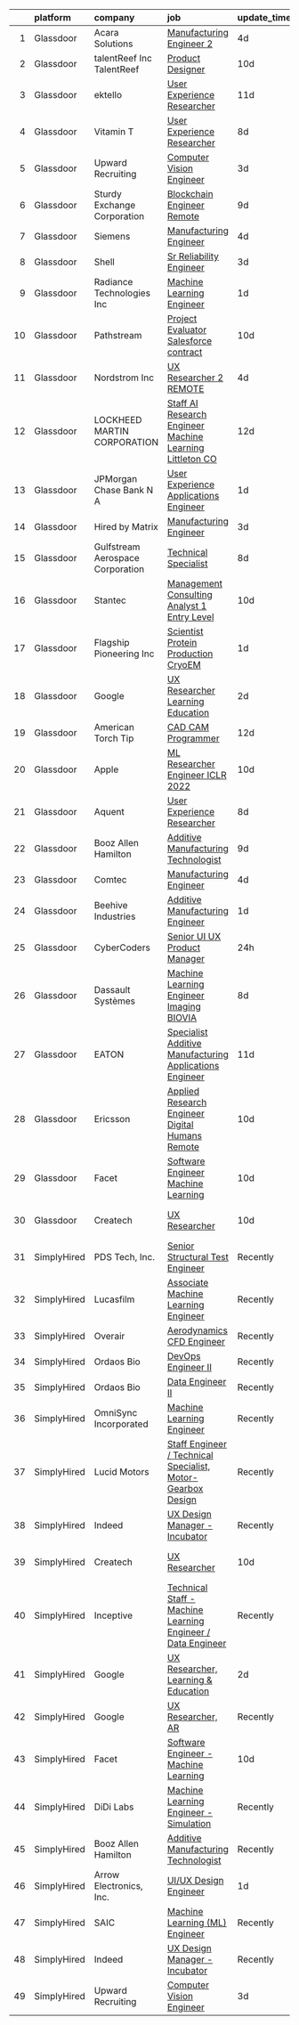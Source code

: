 

|    | platform    | company                          | job                                                                                                                                                                                                                                                                                                                                                                                                                                                                                                                                                                                                                                                                                                                                                                                                                                                                                                                                                                                                                                                                                                                                                                                                                                                                                                                                                                                 | update_time   | location          |
|---:|:------------|:---------------------------------|:------------------------------------------------------------------------------------------------------------------------------------------------------------------------------------------------------------------------------------------------------------------------------------------------------------------------------------------------------------------------------------------------------------------------------------------------------------------------------------------------------------------------------------------------------------------------------------------------------------------------------------------------------------------------------------------------------------------------------------------------------------------------------------------------------------------------------------------------------------------------------------------------------------------------------------------------------------------------------------------------------------------------------------------------------------------------------------------------------------------------------------------------------------------------------------------------------------------------------------------------------------------------------------------------------------------------------------------------------------------------------------|:--------------|:------------------|
|  1 | Glassdoor   | Acara Solutions                  | [Manufacturing Engineer 2](https://www.glassdoor.com/partner/jobListing.htm?pos=106&ao=1110586&s=58&guid=000001819ec2990ab77fbaeed1765bce&src=GD_JOB_AD&t=SR&vt=w&ea=1&cs=1_bacdfccb&cb=1656225962609&jobListingId=1007955465292&cpc=F4EED0218A761C36&jrtk=3-0-1g6fc569lihlu801-1g6fc56a4g2oi800-d82b20c6402084ef--6NYlbfkN0BQuJXpfawXtfhwzLerQhC04iCxGrelUvn_xttDeop7CIeEANK_iNQM_eYcp-YJWEg5Sj7oo5vbh2lI7jn0WF1eYk1kXNgQs6fqoQn0pImyKIkB2DFekpoVVLPrB3lwzAt7EcCkpRB4LawAzqLYmhUzNT2ZqRSKaUpjCiGsnvFNSs_DhP5uXpmkck0wk5XeiO4ZapV3rrs2LCCaltE087C3WRd_6q1ao9XteasRlDyQqibpjQc1NkrF57Q5bdeB6dNhOURECiv4s8Elo-dl-8CFzCzqQ2Eiy6yN1xiBotA9NJn8qev2tsHylKe6IQvjaPczXtp8kaqdG-5ORvmI6xzAh-Dz08vP9kk0hEHpv4FnjwZCf_Os_S8otEDo5Q6vxmiNpKiLFACL0dGKcctX4M5zN3mZPj5UOOm9R1_vuWx7wrBT08YLEWWD7vEhUqngsYCI3CmtcqMMJiTpqT6KhVBSy-2YRHVpvYAY2UjiS7m8y2bI9EVrq_u3M3lzDX2_7J6cSQ2SCIaA3_IqEcmcgkDSpC80SRW_azG4W50_FDF8VxZ0dZvwjRoQgZYS19_VtsJcuwm9DdEJ5KvoYnZVgJRGi2PQdnnQWkWgswB-P5hSLQKfD5uqML4NVhVZB-sm2ggD_t-LKN8E8wj64taq2U_cXLQwOXS8K_gYqP6DwyMdOrZQw1pndfptEUgqEWYKq61p2NIhVtPG-QcmmBPAfZ6XqJzd5GsZwhE%3D)                                                                                                                                                                                                                                                                                   | 4d            | Painted Post, NY  |
|  2 | Glassdoor   | talentReef  Inc    TalentReef    | [Product Designer](https://www.glassdoor.com/partner/jobListing.htm?pos=127&ao=1136043&s=58&guid=000001819ec2990ab77fbaeed1765bce&src=GD_JOB_AD&t=SR&vt=w&ea=1&cs=1_f3f7e40a&cb=1656225962611&jobListingId=1007942333539&jrtk=3-0-1g6fc569lihlu801-1g6fc56a4g2oi800-b1d65d1e23e1d5ef-)                                                                                                                                                                                                                                                                                                                                                                                                                                                                                                                                                                                                                                                                                                                                                                                                                                                                                                                                                                                                                                                                                              | 10d           | Denver, CO        |
|  3 | Glassdoor   | ektello                          | [User Experience Researcher](https://www.glassdoor.com/partner/jobListing.htm?pos=103&ao=1110586&s=58&guid=000001819ec2990ab77fbaeed1765bce&src=GD_JOB_AD&t=SR&vt=w&ea=1&cs=1_6a9bfa67&cb=1656225962609&jobListingId=1007939618815&cpc=75B6770C194DCF89&jrtk=3-0-1g6fc569lihlu801-1g6fc56a4g2oi800-915ffd92501460ca--6NYlbfkN0CLjQmfy67UqlWxJvyH5uxFrQGBFL1cdeZdgq-fUlKTljvii19VO40o9hODfeR06z4R3gKYeA12dSiTX4yFC_llT-SHO-vTVqwBvTr0TUeQ7sqQLmharss2OEzlzSIVsfsJmAiheDQVb3SGwk3mUzb-JDtsyTgnc840NTm9Xfdo-DwM4oPtxPVfXtd_PHWKQmelYXAvzBJeFpy3iENND7s2KauQ6V-HLaT7ALU_5wUdeyvs0ARUmK9OhJjp6sLqCPwbqyk4smekPhf-xEEDAbYMCpZQfj-uDPGUDzbX2COBYN1PainqIKiTGPPVhiNcqbpwCFxH0ju8iwSLk630EMTBzuIIsXHqJT2twV4jApBP89lWYSPJ610j3uZAdmG6l9bd4IhX3Ic5C-U2FYK7v8gaxFFLfcHxNRhDg2oCOFN8Gv0afOFypIDr55MT86rT27RvaD1lUR5NVzW5G6SeyCv5cnQ_kIQYxVk-FDxKmRqjHb4Msi5DiM8927XUDKkC90Wu7r_yD4-t3j_l78Wwko1s)                                                                                                                                                                                                                                                                                                                                                                                                                                                                                               | 11d           | Washington, DC    |
|  4 | Glassdoor   | Vitamin T                        | [User Experience Researcher](https://www.glassdoor.com/partner/jobListing.htm?pos=107&ao=1110586&s=58&guid=000001819ec2990ab77fbaeed1765bce&src=GD_JOB_AD&t=SR&vt=w&cs=1_ac770b75&cb=1656225962609&jobListingId=1007947510415&cpc=C4A69CCDBB3B9599&jrtk=3-0-1g6fc569lihlu801-1g6fc56a4g2oi800-8ffb010d9d7ec4b0--6NYlbfkN0DMrcEu7yrtATojKJA7cEzGQ3FdRGWLh0CZQInL4ECGI6k5tN82kdM0OKoro5eXmjok1pY9WiCtPF0dukI9Fmem5Cq8y8v3Sld1jHAuQrnJsSg_8y4heX17j9R_wXSf16JunJqD7QV3ZczRzo7izK4pN-WqcA9hzaZ1XSgu-eucJnP160MhPoz1KTOmhclP9wqIBJYsgRInJija-qykvubMvGIY2ry4_HErswyoiNkIA2VYDdUQd-W-4SBLCbmYjVI-YVHV6E2DYR5e7EaKbjBKQDbz7rvj7VOzXxY2CqDXh6LTzcGcvD-uiaaRJkx_wzcVbcUzDrzy1b4rivzIJwcS5BHAhDKcHPZslAPHhRCSfPFM0xEEhVvgelhUkR8glVWevac4Z3K6sdZh4OvtR-UMkzH3qrCNYaxe5xEWkZmD0IKBW1hN6WsI9X1cRFDxxadp4YNA4WzWyAsA5xmvmGyB)                                                                                                                                                                                                                                                                                                                                                                                                                                                                                                                                                                    | 8d            | Remote            |
|  5 | Glassdoor   | Upward Recruiting                | [Computer Vision Engineer](https://www.glassdoor.com/partner/jobListing.htm?pos=109&ao=1136043&s=58&guid=000001819ec2990ab77fbaeed1765bce&src=GD_JOB_AD&t=SR&vt=w&ea=1&cs=1_4d392995&cb=1656225962609&jobListingId=1007957782508&jrtk=3-0-1g6fc569lihlu801-1g6fc56a4g2oi800-2e21e2754d8e0a98-)                                                                                                                                                                                                                                                                                                                                                                                                                                                                                                                                                                                                                                                                                                                                                                                                                                                                                                                                                                                                                                                                                      | 3d            | Remote            |
|  6 | Glassdoor   | Sturdy Exchange Corporation      | [Blockchain Engineer  Remote ](https://www.glassdoor.com/partner/jobListing.htm?pos=114&ao=1136043&s=58&guid=000001819ec2990ab77fbaeed1765bce&src=GD_JOB_AD&t=SR&vt=w&ea=1&cs=1_70e4ae1d&cb=1656225962610&jobListingId=1007945004698&jrtk=3-0-1g6fc569lihlu801-1g6fc56a4g2oi800-cfbd5654e5418373-)                                                                                                                                                                                                                                                                                                                                                                                                                                                                                                                                                                                                                                                                                                                                                                                                                                                                                                                                                                                                                                                                                  | 9d            | Remote            |
|  7 | Glassdoor   | Siemens                          | [Manufacturing Engineer](https://www.glassdoor.com/partner/jobListing.htm?pos=117&ao=1136043&s=58&guid=000001819ec2990ab77fbaeed1765bce&src=GD_JOB_AD&t=SR&vt=w&ea=1&cs=1_41001444&cb=1656225962610&jobListingId=1007954823403&jrtk=3-0-1g6fc569lihlu801-1g6fc56a4g2oi800-c37ba409c5cdbfd9-)                                                                                                                                                                                                                                                                                                                                                                                                                                                                                                                                                                                                                                                                                                                                                                                                                                                                                                                                                                                                                                                                                        | 4d            | Painted Post, NY  |
|  8 | Glassdoor   | Shell                            | [Sr  Reliability Engineer](https://www.glassdoor.com/partner/jobListing.htm?pos=113&ao=1136043&s=58&guid=000001819ec2990ab77fbaeed1765bce&src=GD_JOB_AD&t=SR&vt=w&cs=1_1a9a087f&cb=1656225962610&jobListingId=1007957372884&jrtk=3-0-1g6fc569lihlu801-1g6fc56a4g2oi800-10b005668955eb28-)                                                                                                                                                                                                                                                                                                                                                                                                                                                                                                                                                                                                                                                                                                                                                                                                                                                                                                                                                                                                                                                                                           | 3d            | Deer Park, TX     |
|  9 | Glassdoor   | Radiance Technologies Inc        | [Machine Learning Engineer](https://www.glassdoor.com/partner/jobListing.htm?pos=118&ao=1136043&s=58&guid=000001819ec2990ab77fbaeed1765bce&src=GD_JOB_AD&t=SR&vt=w&ea=1&cs=1_f3f834e9&cb=1656225962610&jobListingId=1007962804062&jrtk=3-0-1g6fc569lihlu801-1g6fc56a4g2oi800-9adec5675081e53a-)                                                                                                                                                                                                                                                                                                                                                                                                                                                                                                                                                                                                                                                                                                                                                                                                                                                                                                                                                                                                                                                                                     | 1d            | Beavercreek, OH   |
| 10 | Glassdoor   | Pathstream                       | [Project Evaluator  Salesforce  contract ](https://www.glassdoor.com/partner/jobListing.htm?pos=130&ao=1136043&s=58&guid=000001819ec2990ab77fbaeed1765bce&src=GD_JOB_AD&t=SR&vt=w&cs=1_44dec4b6&cb=1656225962612&jobListingId=1007943000483&jrtk=3-0-1g6fc569lihlu801-1g6fc56a4g2oi800-8733ea106cedcb3c-)                                                                                                                                                                                                                                                                                                                                                                                                                                                                                                                                                                                                                                                                                                                                                                                                                                                                                                                                                                                                                                                                           | 10d           | Los Angeles, CA   |
| 11 | Glassdoor   | Nordstrom Inc                    | [UX Researcher 2   REMOTE](https://www.glassdoor.com/partner/jobListing.htm?pos=110&ao=1136043&s=58&guid=000001819ec2990ab77fbaeed1765bce&src=GD_JOB_AD&t=SR&vt=w&cs=1_d51b34c6&cb=1656225962609&jobListingId=1007954513235&jrtk=3-0-1g6fc569lihlu801-1g6fc56a4g2oi800-207b47fc880934c0-)                                                                                                                                                                                                                                                                                                                                                                                                                                                                                                                                                                                                                                                                                                                                                                                                                                                                                                                                                                                                                                                                                           | 4d            | Atlanta, GA       |
| 12 | Glassdoor   | LOCKHEED MARTIN CORPORATION      | [Staff AI Research Engineer   Machine Learning   Littleton  CO](https://www.glassdoor.com/partner/jobListing.htm?pos=125&ao=1136043&s=58&guid=000001819ec2990ab77fbaeed1765bce&src=GD_JOB_AD&t=SR&vt=w&cs=1_5bd45b6d&cb=1656225962611&jobListingId=1007937659712&jrtk=3-0-1g6fc569lihlu801-1g6fc56a4g2oi800-728aebaacf4fc62b-)                                                                                                                                                                                                                                                                                                                                                                                                                                                                                                                                                                                                                                                                                                                                                                                                                                                                                                                                                                                                                                                      | 12d           | Littleton, CO     |
| 13 | Glassdoor   | JPMorgan Chase Bank  N A         | [User Experience   Applications Engineer](https://www.glassdoor.com/partner/jobListing.htm?pos=122&ao=1136043&s=58&guid=000001819ec2990ab77fbaeed1765bce&src=GD_JOB_AD&t=SR&vt=w&cs=1_e6ae2c3a&cb=1656225962610&jobListingId=1007962736195&jrtk=3-0-1g6fc569lihlu801-1g6fc56a4g2oi800-6607245b2d100d86-)                                                                                                                                                                                                                                                                                                                                                                                                                                                                                                                                                                                                                                                                                                                                                                                                                                                                                                                                                                                                                                                                            | 1d            | Apple Valley, CA  |
| 14 | Glassdoor   | Hired by Matrix                  | [Manufacturing Engineer](https://www.glassdoor.com/partner/jobListing.htm?pos=105&ao=1110586&s=58&guid=000001819ec2990ab77fbaeed1765bce&src=GD_JOB_AD&t=SR&vt=w&ea=1&cs=1_0d760524&cb=1656225962609&jobListingId=1007956713671&cpc=F41FEAB56D215062&jrtk=3-0-1g6fc569lihlu801-1g6fc56a4g2oi800-b0c1dbe3aa49c31d--6NYlbfkN0Ay3KKNjEjIQLzYNrflX5rgo4dHizqVuZJtpWFnF4V68qZX4QnNMBMN-2REr4LWw1HhCojqevYEKW-jV2OQDfxIf_UNRnPNiUyVSGQ6KLGybgaaxQGAL35A4dUvuuasOexn0z4NTx6z76B58mBhSyc3uFzmZpXfrGyVwf2N0M5Lpb5010If8JGhmx73YiQVlOAmPUKWm3oBjzCcXOuqkgXZIQ55qvJvJgjaen5GoFyYs1Hl_kUFHkYbS8mD-Z7y0eG5MiD-LFq-wedny5oP79inLqQ-PBTfd8FmBU0rWqwKTuP21Nd0nUTSPhsUdmQjSbcKq3NE6EOnc4vHflcJlvwM5onYmNg06F0VJsrUJkhHquMLjh5KG1V2TVRvCG9YDKVOUIbSvuLXRdCYjtiymnBOJUKweUBImbHsCyHXS_xIN7kAJqRQo-C1Q2DYCSBVkAkunIwsC_R37UWjzYInrS6591YMEJYiDEsqDO6Az0Rp-VfKPSlRJkaccLaT6TGnI1m7BFlfMQ1mpaPXHlUOvjoTg9fWO0OBQQpTA198-2lxi__gsUBzHftuFsvF9jXxwYwZg1Gagw3MIJ5K0m2z2jjlX-mE_74VXrRHKuenHeyX0CuKQ44Fps9mwb1qXP5fT7vLp6wPAqicKYQPTLvi91hx5Ssv6lv9aLS299VQMMHMd8_pIVrVBGCmEJq9ss0sX960do_PTJWIJunPukJ2IPa6v8ixxCYoi_OrdOACKHeOa46Jh8Z4pI9C4uuMUFOx9atNy_E_QTTRvt9xtJ4QB_Ve3s62Ii3EIiSegSGrG4BuuktvN9odXubldqXa1Yl8vvFLOZrGkfKQslmZRJKPZIXokNP-jktYKvAISW76MxxE1knpQ9lSfvD8wvSW9t75h2clkhY3osmS8XbcnwxlwF8CoIFqCc73AjVnOxPvruF_9GovaeV2ZKdpwJ0gXRWYesovcYPzxQUCU7vW_2UmQNTOjhybFBNbEUKOFnK8lhuAoYaPRgKMPbVC)   | 3d            | Painted Post, NY  |
| 15 | Glassdoor   | Gulfstream Aerospace Corporation | [Technical Specialist](https://www.glassdoor.com/partner/jobListing.htm?pos=126&ao=1136043&s=58&guid=000001819ec2990ab77fbaeed1765bce&src=GD_JOB_AD&t=SR&vt=w&cs=1_cc0f607d&cb=1656225962611&jobListingId=1007947829400&jrtk=3-0-1g6fc569lihlu801-1g6fc56a4g2oi800-dee2ee7a71938f81-)                                                                                                                                                                                                                                                                                                                                                                                                                                                                                                                                                                                                                                                                                                                                                                                                                                                                                                                                                                                                                                                                                               | 8d            | Savannah, GA      |
| 16 | Glassdoor   | Stantec                          | [Management Consulting Analyst 1  Entry Level](https://www.glassdoor.com/partner/jobListing.htm?pos=124&ao=1136043&s=58&guid=000001819ec2990ab77fbaeed1765bce&src=GD_JOB_AD&t=SR&vt=w&cs=1_b9808b12&cb=1656225962611&jobListingId=1007942331467&jrtk=3-0-1g6fc569lihlu801-1g6fc56a4g2oi800-6387649945ac903c-)                                                                                                                                                                                                                                                                                                                                                                                                                                                                                                                                                                                                                                                                                                                                                                                                                                                                                                                                                                                                                                                                       | 10d           | Tampa, FL         |
| 17 | Glassdoor   | Flagship Pioneering  Inc         | [Scientist  Protein Production CryoEM](https://www.glassdoor.com/partner/jobListing.htm?pos=129&ao=1136043&s=58&guid=000001819ec2990ab77fbaeed1765bce&src=GD_JOB_AD&t=SR&vt=w&cs=1_968fc32f&cb=1656225962611&jobListingId=1007962093730&jrtk=3-0-1g6fc569lihlu801-1g6fc56a4g2oi800-a83d20365528e29e-)                                                                                                                                                                                                                                                                                                                                                                                                                                                                                                                                                                                                                                                                                                                                                                                                                                                                                                                                                                                                                                                                               | 1d            | Andover, MA       |
| 18 | Glassdoor   | Google                           | [UX Researcher  Learning   Education](https://www.glassdoor.com/partner/jobListing.htm?pos=115&ao=1136043&s=58&guid=000001819ec2990ab77fbaeed1765bce&src=GD_JOB_AD&t=SR&vt=w&cs=1_2086e6f5&cb=1656225962610&jobListingId=1007959780547&jrtk=3-0-1g6fc569lihlu801-1g6fc56a4g2oi800-df1c80ee7936e630-)                                                                                                                                                                                                                                                                                                                                                                                                                                                                                                                                                                                                                                                                                                                                                                                                                                                                                                                                                                                                                                                                                | 2d            | San Francisco, CA |
| 19 | Glassdoor   | American Torch Tip               | [CAD CAM Programmer](https://www.glassdoor.com/partner/jobListing.htm?pos=102&ao=1110586&s=58&guid=000001819ec2990ab77fbaeed1765bce&src=GD_JOB_AD&t=SR&vt=w&ea=1&cs=1_5317b78e&cb=1656225962609&jobListingId=1007935742295&cpc=90C4CD7F4113B630&jrtk=3-0-1g6fc569lihlu801-1g6fc56a4g2oi800-6478f41ebc24d5b8--6NYlbfkN0BnsvztuEavkVQDPHE5N0fDqhPJFv-LlFbJcq3wHKaJtdKFjSQnzkBt70lkBthZADUoGEySLiY6jpWSHeE7wHqmP4fyPy5yQKkVXaeNIxgU0ucOo1kq-flm3zXNh8UZCQmr3MK6wBkFSVQ9-HatSuLt_1RggHpopC0LJHUrAjYGdLBbmjsHx02TpHIC93jm_i33o3qlj0b1ZezLF-ayarqpacZpov-FiUJ1wi8V4751Jv50HrJupKP9k0Ju9l50Dylke8cMlhW8B44kk7rL2R69_qC8XRlwP7QkNaPDysQ6r1XgV8ZUqrMVBV0KTWztOMuJWcglvcbcB5P-zR-n1EpCsyEMGjtvlMOaXP7Dm9Ia0NWyieARy4sMsIQFn6LYZYmwCwJTzvo_xHtLuPfAA-vgsbI9GCSvOju2qkl1bCs71fu6ouAnac9T1c4S3sUtN-Kt7Wh04p3ZJkUv2_DWDf8ZjMiMGKx0RgfUM1HOkdStnrCHNm1Ncaj91E9_2v9gNk4kZ_kI1SCcZw%3D%3D)                                                                                                                                                                                                                                                                                                                                                                                                                                                                                                           | 12d           | Bradenton, FL     |
| 20 | Glassdoor   | Apple                            | [ML Researcher   Engineer  ICLR 2022 ](https://www.glassdoor.com/partner/jobListing.htm?pos=112&ao=1136043&s=58&guid=000001819ec2990ab77fbaeed1765bce&src=GD_JOB_AD&t=SR&vt=w&cs=1_a4bec8d9&cb=1656225962610&jobListingId=1007941705090&jrtk=3-0-1g6fc569lihlu801-1g6fc56a4g2oi800-507711e5029b08ca-)                                                                                                                                                                                                                                                                                                                                                                                                                                                                                                                                                                                                                                                                                                                                                                                                                                                                                                                                                                                                                                                                               | 10d           | Cupertino, CA     |
| 21 | Glassdoor   | Aquent                           | [User Experience Researcher](https://www.glassdoor.com/partner/jobListing.htm?pos=104&ao=1110586&s=58&guid=000001819ec2990ab77fbaeed1765bce&src=GD_JOB_AD&t=SR&vt=w&cs=1_6e51b071&cb=1656225962609&jobListingId=1007947575845&cpc=FA84DF7EA1EC2398&jrtk=3-0-1g6fc569lihlu801-1g6fc56a4g2oi800-8398e86d62796fed--6NYlbfkN0DMrcEu7yrtATojKJA7cEzGQ3FdRGWLh0CZQInL4ECGI9gD0Wolx9R2EDT7B77c2cTfSS0sKx0sPrTiiXrRC4mCy6wvlcZIyaaPwzM8wGJyx9NQOU_eJTkritVdPf6wW3MPn0Q3jkpTzsfWDBEmPQAWOMx6fG0EbOPYZVXRuDgN8uJaUmph2JOMt9W581wfY9zmmLPk6IDFJ9hui1D1bDBETLHKW4dnryTpqM10RvubKNp_OtQ7htw76w8EocrLMZsc3wkidrvmb7wcBekeSZlZAyK983Enr_bDm1cwBXY6m3-43phPfmeson1l4GxDlU8GALQUOn_tY-RKBkdEtI3PjkGOyOHPIz4F2Wt_dBCtyelgaKNg2D9PC0XrbuZDEM9fgnMyhWBxURsBgemH1LB6_oc6CDXLepqxk-vwtdw-a9Qd5MzEmTUnaVDWOGmQqTrZhxl2Mk2DZQ%3D%3D)                                                                                                                                                                                                                                                                                                                                                                                                                                                                                                                                                                        | 8d            | Remote            |
| 22 | Glassdoor   | Booz Allen Hamilton              | [Additive Manufacturing Technologist](https://www.glassdoor.com/partner/jobListing.htm?pos=101&ao=1110586&s=58&guid=000001819ec2990ab77fbaeed1765bce&src=GD_JOB_AD&t=SR&vt=w&cs=1_cadbea8f&cb=1656225962608&jobListingId=1007945244311&cpc=1C3318CDCA7FE79A&jrtk=3-0-1g6fc569lihlu801-1g6fc56a4g2oi800-448df93566dec847--6NYlbfkN0CaLaeO0W0aSDE10oNno4SsRl14ssiVXEJb5QYZji-zahvEu0xfL2FTqFd3xJ5yEYyWP-fCJ3vQOabt-ahE-T_2dCkvylvYbTSbdfAcE6eD7sNGYuYwocznbQDUPu77atmBeZrPMQoIt_IUVP6M3fWPj48J9BGhAQgnNZqcJ9XQmH9oLyMdj7pTyPJ6bYLn2noxaNPJuTXcaptK-W9NxuOP8F0oiWafZjdbFvdbyv2KTV8nSkqLi_s1_HwnFhq1w34ZY_8c8RzEtYMsBwiHBk9cKHAW0s_yKcyT_G02SmV9_xhosnRC9GUzitDdg970KI95AxrWv79MOZDhZqCwTQXtz32vNv-KTLzzL0EefoKsPE-vT-1p5MtiDYQtZnz2NsHSZmz1dxbT9zJpMiqBfGOb5AqErj_DIKFB2rlphG8G9lI9OzhiH2n4_s9IQjqYSoT6CiNLmxUm8NqGZUkBJbgIKqTRZEI1NiGPB6BCgSG1rODd-c5SwMFjQPh94AOcDdQxtAdjIz7Nz2hFqzvtwll0CwwFHgqx2n2jRRMMHo837geYDJt04iak1PqTgCruDtQ%3D)                                                                                                                                                                                                                                                                                                                                                                                                                                             | 9d            | Warren, MI        |
| 23 | Glassdoor   | Comtec                           | [Manufacturing Engineer](https://www.glassdoor.com/partner/jobListing.htm?pos=121&ao=1136043&s=58&guid=000001819ec2990ab77fbaeed1765bce&src=GD_JOB_AD&t=SR&vt=w&ea=1&cs=1_b68c0a27&cb=1656225962610&jobListingId=1007954826163&jrtk=3-0-1g6fc569lihlu801-1g6fc56a4g2oi800-ec02ca0522a4acf3-)                                                                                                                                                                                                                                                                                                                                                                                                                                                                                                                                                                                                                                                                                                                                                                                                                                                                                                                                                                                                                                                                                        | 4d            | Painted Post, NY  |
| 24 | Glassdoor   | Beehive Industries               | [Additive Manufacturing Engineer](https://www.glassdoor.com/partner/jobListing.htm?pos=120&ao=1136043&s=58&guid=000001819ec2990ab77fbaeed1765bce&src=GD_JOB_AD&t=SR&vt=w&ea=1&cs=1_04dbaf47&cb=1656225962610&jobListingId=1007962467180&jrtk=3-0-1g6fc569lihlu801-1g6fc56a4g2oi800-81fdef901ec4dd6e-)                                                                                                                                                                                                                                                                                                                                                                                                                                                                                                                                                                                                                                                                                                                                                                                                                                                                                                                                                                                                                                                                               | 1d            | Denver, CO        |
| 25 | Glassdoor   | CyberCoders                      | [Senior UI UX Product Manager](https://www.glassdoor.com/partner/jobListing.htm?pos=108&ao=1110586&s=58&guid=000001819ec2990ab77fbaeed1765bce&src=GD_JOB_AD&t=SR&vt=w&ea=1&cs=1_042ff62b&cb=1656225962610&jobListingId=1007963159967&cpc=F41FEAB56D215062&jrtk=3-0-1g6fc569lihlu801-1g6fc56a4g2oi800-7a6bbc33c49e1675--6NYlbfkN0CpFJQzrgRR8WqXWK1qKKEqALWJw739KlKqr2H-MSI4eoBlI4EFrmor2FYZMP3muM25-XMOHvh1yzDwtLGCT22MD8PsqnqM-8t2-c_xUAR_uZ1wEQXt9r4vZ-aRS4o8vrhMCsUAnjgNEfwBHzSDaYDD7EKBH9YZ6gpBhYUo8pGYWPWiJWtbfqnw3rbLsNpMuyqzsdj4JRuQePUNNoQi7eHXVDPeKUMK82bU6TR0mu0mEn_2yzzCpUZeLlMlWCD3D6vvl1rVO2R8rr96ABnYkYb-y8A3X3b4zME8OgYgcJ6iPMWq8HS4wkGaE_-grgCZOkevxeQzmSEes4LaNtxt-3JNZwJkPLhc9Xa6QnqEkaOv8d5WBHEvlNwHixlinhDKqZ-70Oo6VuufALqiq1-oZSAdFSoN-5aFSPr8hFCdR2p1oVV-vyA8e4JHMcWBO_I0MfIRGdRRQC7NwlhBrb35wVRjWdbbKCGYsetiEOqlcOKK0ma1ax88R-K7cKqBUshbF3tWIM8-1QXa7I0PEuYRLLLg1Xyw32iKXvqGyP1zqt5N0mK8E96ngHc6V_W1S-Zmu2HcKDvC_Du2XMRx5z1T-uDPuUU4mGElAqoy2yP8pxup9U_e8dET5G100XEomoAGGsjfSiIrB78phDIcVHwJFOXPRgmQn6x0dT3jcHLG9rZZdRWU8mniNLcKTPzyZ4KKG0mXQcIKokJosAFr5Q0brgm_Nbyzx8Y6-ZjAyjFQZvssw7WKfU1jZo9C2r-tnDX9t9tSIa6FMSQzTN1yuqkgQN9NeY6nyXYGqHW8MvKuTq-glNIpSWMPGst_bW7qrG_ZaHrVOKcxGTlvqGgHwNo--A7kmepMqOL_nqQcz4mqqXD7tdsqlRnG1S1zGWlNb5rO2BjmjyVUYFd-D9dTiJK5SPj3ljxpBBj5SS7wz965K21Ra7tJTWjSE4wlXjn0K1aF5dP6rbKsxqRwzxyn3xtG8Jz35WjlVBlBrOUYKit7F3EbIg%3D%3D) | 24h           | Sunnyvale, CA     |
| 26 | Glassdoor   | Dassault Systèmes                | [Machine Learning Engineer   Imaging  BIOVIA ](https://www.glassdoor.com/partner/jobListing.htm?pos=123&ao=1136043&s=58&guid=000001819ec2990ab77fbaeed1765bce&src=GD_JOB_AD&t=SR&vt=w&cs=1_ee453d03&cb=1656225962611&jobListingId=1007946878279&jrtk=3-0-1g6fc569lihlu801-1g6fc56a4g2oi800-e38185e06f0e90e3-)                                                                                                                                                                                                                                                                                                                                                                                                                                                                                                                                                                                                                                                                                                                                                                                                                                                                                                                                                                                                                                                                       | 8d            | San Diego, CA     |
| 27 | Glassdoor   | EATON                            | [Specialist   Additive Manufacturing Applications Engineer](https://www.glassdoor.com/partner/jobListing.htm?pos=116&ao=1136043&s=58&guid=000001819ec2990ab77fbaeed1765bce&src=GD_JOB_AD&t=SR&vt=w&cs=1_f49005b2&cb=1656225962610&jobListingId=1007939776388&jrtk=3-0-1g6fc569lihlu801-1g6fc56a4g2oi800-9bbfb668a3ac93a3-)                                                                                                                                                                                                                                                                                                                                                                                                                                                                                                                                                                                                                                                                                                                                                                                                                                                                                                                                                                                                                                                          | 11d           | Southfield, MI    |
| 28 | Glassdoor   | Ericsson                         | [Applied Research Engineer  Digital Humans  Remote ](https://www.glassdoor.com/partner/jobListing.htm?pos=128&ao=1136043&s=58&guid=000001819ec2990ab77fbaeed1765bce&src=GD_JOB_AD&t=SR&vt=w&cs=1_ea34fd63&cb=1656225962611&jobListingId=1007942499202&jrtk=3-0-1g6fc569lihlu801-1g6fc56a4g2oi800-140b016d518edf9e-)                                                                                                                                                                                                                                                                                                                                                                                                                                                                                                                                                                                                                                                                                                                                                                                                                                                                                                                                                                                                                                                                 | 10d           | Santa Clara, CA   |
| 29 | Glassdoor   | Facet                            | [Software Engineer   Machine Learning](https://www.glassdoor.com/partner/jobListing.htm?pos=111&ao=1136043&s=58&guid=000001819ec2990ab77fbaeed1765bce&src=GD_JOB_AD&t=SR&vt=w&ea=1&cs=1_9f5d09de&cb=1656225962610&jobListingId=1007942852875&jrtk=3-0-1g6fc569lihlu801-1g6fc56a4g2oi800-d72e5880989bd4aa-)                                                                                                                                                                                                                                                                                                                                                                                                                                                                                                                                                                                                                                                                                                                                                                                                                                                                                                                                                                                                                                                                          | 10d           | San Francisco, CA |
| 30 | Glassdoor   | Createch                         | [UX Researcher](https://www.glassdoor.com/partner/jobListing.htm?pos=119&ao=1136043&s=58&guid=000001819ec2990ab77fbaeed1765bce&src=GD_JOB_AD&t=SR&vt=w&ea=1&cs=1_fe081ea9&cb=1656225962610&jobListingId=1007942486177&jrtk=3-0-1g6fc569lihlu801-1g6fc56a4g2oi800-f2ce10c15be7bc6a-)                                                                                                                                                                                                                                                                                                                                                                                                                                                                                                                                                                                                                                                                                                                                                                                                                                                                                                                                                                                                                                                                                                 | 10d           | San Francisco, CA |
| 31 | SimplyHired | PDS Tech, Inc.                   | [Senior Structural Test Engineer](https://www.simplyhired.com/job/K24YuYYtzyvlei0VN5Q8bBrjs7Ia7SMjfdCLdGd3J_XK_2ULQkuWbw?q=generative+engineer)                                                                                                                                                                                                                                                                                                                                                                                                                                                                                                                                                                                                                                                                                                                                                                                                                                                                                                                                                                                                                                                                                                                                                                                                                                     | Recently      | Santa Cruz, CA    |
| 32 | SimplyHired | Lucasfilm                        | [Associate Machine Learning Engineer](https://www.simplyhired.com/job/XJTtzorP-cvC9W-T4C3Nbsj0BMgIlQp6ZwvKdhPLZqUll3uPYTuIAQ?q=generative+engineer)                                                                                                                                                                                                                                                                                                                                                                                                                                                                                                                                                                                                                                                                                                                                                                                                                                                                                                                                                                                                                                                                                                                                                                                                                                 | Recently      | San Francisco, CA |
| 33 | SimplyHired | Overair                          | [Aerodynamics CFD Engineer](https://www.simplyhired.com/job/sSzyGVSetYpz2_ks455OqIXxTgYhgx4rFC1ssgferxkbURM4E9BsSg?q=generative+engineer)                                                                                                                                                                                                                                                                                                                                                                                                                                                                                                                                                                                                                                                                                                                                                                                                                                                                                                                                                                                                                                                                                                                                                                                                                                           | Recently      | Santa Ana, CA     |
| 34 | SimplyHired | Ordaos Bio                       | [DevOps Engineer II](https://www.simplyhired.com/job/-EixE0zo7N7VdLa992z23aFz6qtUUkFczlkN5ZXIFpAUv-v3wOxmzg?q=generative+engineer)                                                                                                                                                                                                                                                                                                                                                                                                                                                                                                                                                                                                                                                                                                                                                                                                                                                                                                                                                                                                                                                                                                                                                                                                                                                  | Recently      | New York, NY      |
| 35 | SimplyHired | Ordaos Bio                       | [Data Engineer II](https://www.simplyhired.com/job/VCPKKm8Ut_7VCp4VfJAAtV760ygqviDFgZ91vPfY0Tu_P5lUwYaPng?q=generative+engineer)                                                                                                                                                                                                                                                                                                                                                                                                                                                                                                                                                                                                                                                                                                                                                                                                                                                                                                                                                                                                                                                                                                                                                                                                                                                    | Recently      | New York, NY      |
| 36 | SimplyHired | OmniSync Incorporated            | [Machine Learning Engineer](https://www.simplyhired.com/job/Ms1rUOOkPUDsS74FgK92f7jngW4kzHcHoT7F_OvtjO8xRlfiq_mzCQ?q=generative+engineer)                                                                                                                                                                                                                                                                                                                                                                                                                                                                                                                                                                                                                                                                                                                                                                                                                                                                                                                                                                                                                                                                                                                                                                                                                                           | Recently      | San Diego, CA     |
| 37 | SimplyHired | Lucid Motors                     | [Staff Engineer / Technical Specialist, Motor-Gearbox Design](https://www.simplyhired.com/job/OsazcEqJL8JDMrCdq8spV6ORZinY7K4lDYxXTUCjUferRrYVpDkz8g?q=generative+engineer)                                                                                                                                                                                                                                                                                                                                                                                                                                                                                                                                                                                                                                                                                                                                                                                                                                                                                                                                                                                                                                                                                                                                                                                                         | Recently      | Newark, CA        |
| 38 | SimplyHired | Indeed                           | [UX Design Manager - Incubator](https://www.simplyhired.com/job/AHhJM-aDe-NcmNdwvJhb-gPxcmXcCkVLIE75boud2OpFtQMx5R_rYQ?q=generative+engineer)                                                                                                                                                                                                                                                                                                                                                                                                                                                                                                                                                                                                                                                                                                                                                                                                                                                                                                                                                                                                                                                                                                                                                                                                                                       | Recently      | United States     |
| 39 | SimplyHired | Createch                         | [UX Researcher](https://www.simplyhired.com/job/i7kHaMs_t4HJbJlYlCbNzuzUNip4IiMfa1iEYNfuICNgoGdDox8jZA?q=generative+engineer)                                                                                                                                                                                                                                                                                                                                                                                                                                                                                                                                                                                                                                                                                                                                                                                                                                                                                                                                                                                                                                                                                                                                                                                                                                                       | 10d           | San Francisco, CA |
| 40 | SimplyHired | Inceptive                        | [Technical Staff - Machine Learning Engineer / Data Engineer](https://www.simplyhired.com/job/nU_pczZ8k_8OLKVUZdqqqLwaQKANdZcg--5NjulzQpo0A-o37XVZkQ?q=generative+engineer)                                                                                                                                                                                                                                                                                                                                                                                                                                                                                                                                                                                                                                                                                                                                                                                                                                                                                                                                                                                                                                                                                                                                                                                                         | Recently      | Remote            |
| 41 | SimplyHired | Google                           | [UX Researcher, Learning & Education](https://www.simplyhired.com/job/WGCSVKpQGbUMUJM-_ZKn_88_lb6_wQ3quIe5_IBj1DVzS_pd-OSyog?q=generative+engineer)                                                                                                                                                                                                                                                                                                                                                                                                                                                                                                                                                                                                                                                                                                                                                                                                                                                                                                                                                                                                                                                                                                                                                                                                                                 | 2d            | San Francisco, CA |
| 42 | SimplyHired | Google                           | [UX Researcher, AR](https://www.simplyhired.com/job/i0oU9YGBDqve6hCDc8t0gT20CT_AmRUjiosVWroqen5c4RJA7aQ5Yg?q=generative+engineer)                                                                                                                                                                                                                                                                                                                                                                                                                                                                                                                                                                                                                                                                                                                                                                                                                                                                                                                                                                                                                                                                                                                                                                                                                                                   | Recently      | Mountain View, CA |
| 43 | SimplyHired | Facet                            | [Software Engineer - Machine Learning](https://www.simplyhired.com/job/rRl7LpYqGiIowLAwzbrNzMgXtXTFbKgtp-z9fo66PKEqX4Q6nYlO_w?q=generative+engineer)                                                                                                                                                                                                                                                                                                                                                                                                                                                                                                                                                                                                                                                                                                                                                                                                                                                                                                                                                                                                                                                                                                                                                                                                                                | 10d           | San Francisco, CA |
| 44 | SimplyHired | DiDi Labs                        | [Machine Learning Engineer - Simulation](https://www.simplyhired.com/job/0FIFJ4YUalf3s40eXZAFHstJJzH20E2rQROkdnoUTMS249LqvIcPrw?q=generative+engineer)                                                                                                                                                                                                                                                                                                                                                                                                                                                                                                                                                                                                                                                                                                                                                                                                                                                                                                                                                                                                                                                                                                                                                                                                                              | Recently      | Mountain View, CA |
| 45 | SimplyHired | Booz Allen Hamilton              | [Additive Manufacturing Technologist](https://www.simplyhired.com/job/aX1q5uxCrUZ_BFPr36zd81W8FjdVNenl4q6sjx4_a2yxlqpgXLxMWw?q=generative+engineer)                                                                                                                                                                                                                                                                                                                                                                                                                                                                                                                                                                                                                                                                                                                                                                                                                                                                                                                                                                                                                                                                                                                                                                                                                                 | Recently      | Warren, MI        |
| 46 | SimplyHired | Arrow Electronics, Inc.          | [UI/UX Design Engineer](https://www.simplyhired.com/job/gqpqP5yO_Bxar3-_aGPrUl97q9IiulJdACi_crW5x0_GRI1uOpjoLQ?q=generative+engineer)                                                                                                                                                                                                                                                                                                                                                                                                                                                                                                                                                                                                                                                                                                                                                                                                                                                                                                                                                                                                                                                                                                                                                                                                                                               | 1d            | Santa Fe, NM      |
| 47 | SimplyHired | SAIC                             | [Machine Learning (ML) Engineer](https://www.simplyhired.com/job/Tub8Xf_WGjA-5QOm12xen5rMMzm82m4WOypaNDAnZTp1Lz0EtRr-6Q?q=generative+engineer)                                                                                                                                                                                                                                                                                                                                                                                                                                                                                                                                                                                                                                                                                                                                                                                                                                                                                                                                                                                                                                                                                                                                                                                                                                      | Recently      | Chantilly, VA     |
| 48 | SimplyHired | Indeed                           | [UX Design Manager - Incubator](https://www.simplyhired.com/job/AHhJM-aDe-NcmNdwvJhb-gPxcmXcCkVLIE75boud2OpFtQMx5R_rYQ?q=generative+engineer)                                                                                                                                                                                                                                                                                                                                                                                                                                                                                                                                                                                                                                                                                                                                                                                                                                                                                                                                                                                                                                                                                                                                                                                                                                       | Recently      | United States     |
| 49 | SimplyHired | Upward Recruiting                | [Computer Vision Engineer](https://www.simplyhired.com/job/rkCRw4L7zZyIjOI7zDuN7ivicgLG8hqhk8yOpjOy7-yVCSDmzkL6ow?q=generative+engineer)                                                                                                                                                                                                                                                                                                                                                                                                                                                                                                                                                                                                                                                                                                                                                                                                                                                                                                                                                                                                                                                                                                                                                                                                                                            | 3d            | Remote            |